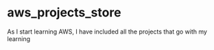 # aws_projects_store
As I start learning AWS, I have included all the projects that go with my learning
